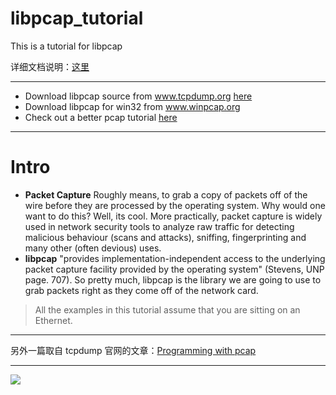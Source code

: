 # libpcap_tutorial

This is a tutorial for libpcap

详细文档说明：[这里](http://yuba.stanford.edu/~casado/pcap/section1.html)    

----------


- Download libpcap source from www.tcpdump.org [here](http://www.tcpdump.org/release/libpcap-0.9.4.tar.gz)
- Download libpcap for win32 from www.winpcap.org
- Check out a better pcap tutorial [here](http://www.tcpdump.org/pcap.htm)

----------

# Intro

- **Packet Capture** Roughly means, to grab a copy of packets off of the wire before they are processed by the operating system. Why would one want to do this? Well, its cool. More practically, packet capture is widely used in network security tools to analyze raw traffic for detecting malicious behaviour (scans and attacks), sniffing, fingerprinting and many other (often devious) uses.
- **libpcap** "provides implementation-independent access to the underlying packet capture facility provided by the operating system" (Stevens, UNP page. 707). So pretty much, libpcap is the library we are going to use to grab packets right as they come off of the network card.

> All the examples in this tutorial assume that you are sitting on an Ethernet. 

----------

另外一篇取自 tcpdump 官网的文章：[Programming with pcap](https://github.com/moooofly/libpcap_tutorial/blob/master/programming_with_pcap.md)

----------

![](http://yuba.stanford.edu/~casado/pcap/sniffer.jpg)

